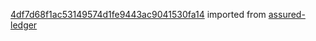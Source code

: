 [4df7d68f1ac53149574d1fe9443ac9041530fa14](https://github.com/insolar/assured-ledger/commit/4df7d68f1ac53149574d1fe9443ac9041530fa14) imported from [assured-ledger](https://github.com/insolar/assured-ledger)
